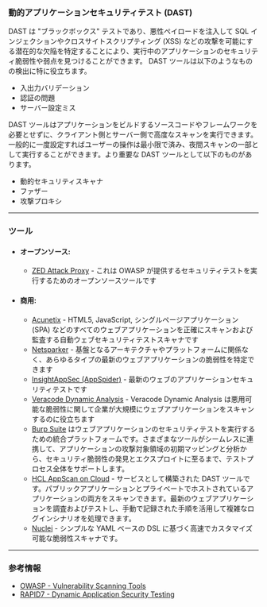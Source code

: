 ### 動的アプリケーションセキュリティテスト (DAST)

DAST は "ブラックボックス" テストであり、悪性ペイロードを注入して SQL インジェクションやクロスサイトスクリプティング (XSS) などの攻撃を可能にする潜在的な欠陥を特定することにより、実行中のアプリケーションのセキュリティ脆弱性や弱点を見つけることができます。 DAST ツールは以下のようなものの検出に特に役立ちます。
- 入出力バリデーション
- 認証の問題
- サーバー設定ミス

DAST ツールはアプリケーションをビルドするソースコードやフレームワークを必要とせずに、クライアント側とサーバー側で高度なスキャンを実行できます。一般的に一度設定すればユーザーの操作は最小限で済み、夜間スキャンの一部として実行することができます。より重要な DAST ツールとして以下のものがあります。
- 動的セキュリティスキャナ
- ファザー
- 攻撃プロキシ

---
### ツール
- #### オープンソース:
  + [ZED Attack Proxy](https://www.zaproxy.org) - これは OWASP が提供するセキュリティテストを実行するためのオープンソースツールです

- #### 商用:
  + [Acunetix](https://www.acunetix.com) - HTML5, JavaScript, シングルページアプリケーション (SPA) などのすべてのウェブアプリケーションを正確にスキャンおよび監査する自動ウェブセキュリティテストスキャナです
  + [Netsparker](https://www.netsparker.com) - 基盤となるアーキテクチャやプラットフォームに関係なく、あらゆるタイプの最新のウェブアプリケーションの脆弱性を特定できます
  + [InsightAppSec (AppSpider)](https://www.rapid7.com/products/insightappsec) - 最新のウェブのアプリケーションセキュリティテストです
  + [Veracode Dynamic Analysis](https://www.veracode.com/products/dynamic-analysis-dast) - Veracode Dynamic Analysis は悪用可能な脆弱性に関して企業が大規模にウェブアプリケーションをスキャンするのに役立ちます
  + [Burp Suite](http://www.portswigger.net/) はウェブアプリケーションのセキュリティテストを実行するための統合プラットフォームです。さまざまなツールがシームレスに連携して、アプリケーションの攻撃対象領域の初期マッピングと分析から、セキュリティ脆弱性の発見とエクスプロイトに至るまで、テストプロセス全体をサポートします。
  + [HCL AppScan on Cloud](https://cloud.appscan.com) - サービスとして構築された DAST ツールです。パブリックアプリケーションとプライベートでホストされているアプリケーションの両方をスキャンできます。最新のウェブアプリケーションを調査およびテストし、手動で記録された手順を活用して複雑なログインシナリオを処理できます。
  + [Nuclei](https://github.com/projectdiscovery/nuclei) - シンプルな YAML ベースの DSL に基づく高速でカスタマイズ可能な脆弱性スキャナです。

---
### 参考情報

+ [OWASP - Vulnerability Scanning Tools](https://owasp.org/www-community/Vulnerability_Scanning_Tools)
+ [RAPID7 - Dynamic Application Security Testing](https://www.rapid7.com/fundamentals/dast/)
